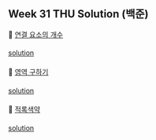 ## Week 31 THU Solution (백준)

👀 [연결 요소의 개수](https://www.acmicpc.net/problem/11724)

#### 

[solution]()

####

👀 [영역 구하기](https://www.acmicpc.net/problem/2583)

#### 

[solution]()

####

👀 [적록색약](https://www.acmicpc.net/problem/10026)

#### 

[solution]()
